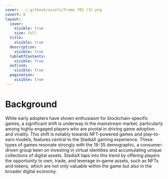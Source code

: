 ```yaml
---
cover: ../.gitbook/assets/Frame 701 (3).png
coverY: 0
layout:
  cover:
    visible: true
    size: full
  title:
    visible: true
  description:
    visible: true
  tableOfContents:
    visible: true
  outline:
    visible: true
  pagination:
    visible: true
---
```


# Background

While early adopters have shown enthusiasm for blockchain-specific games, a significant shift is underway in the mainstream market, particularly among highly engaged players who are pivotal in driving game adoption and virality. This shift is notably towards NFT-powered games and play-to-earn models, features central to the StadiaX gaming experience. These types of games resonate strongly with the 18-35 demographic, a consumer-driven group keen on investing in virtual identities and accumulating unique collections of digital assets. StadiaX taps into this trend by offering players the opportunity to own, trade, and leverage in-game assets, such as NFTs and tokens, which are not only valuable within the game but also in the broader digital economy.

